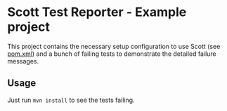 Scott Test Reporter - Example project
=====================================

This project contains the necessary setup configuration to use Scott (see [pom.xml](https://github.com/dodie/scott-example/blob/master/pom.xml))
and a bunch of failing tests to demonstrate the detailed failure messages.

Usage
-----
Just run ``` mvn install ``` to see the tests failing.

